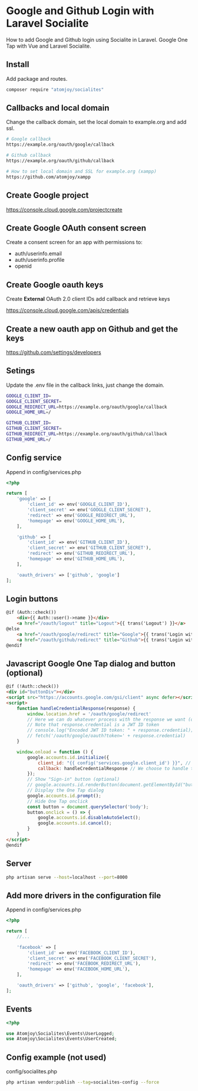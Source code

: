 # Google and Github Login with Laravel Socialite

How to add Google and Github login using Socialite in Laravel. Google One Tap with Vue and Laravel Socialite.

## Install

Add package and routes.

```sh
composer require "atomjoy/socialites"
```

## Callbacks and local domain

Change the callback domain, set the local domain to example.org and add ssl.

```sh
# Google callback
https://example.org/oauth/google/callback

# Github callback
https://example.org/oauth/github/callback

# How to set local domain and SSL for example.org (xampp)
https://github.com/atomjoy/xampp
```

## Create Google project

<https://console.cloud.google.com/projectcreate>

## Create Google OAuth consent screen

Create a consent screen for an app with permissions to:

- auth/userinfo.email
- auth/userinfo.profile
- openid

## Create Google oauth keys

Create **External** OAuth 2.0 client IDs add callback and retrieve keys

<https://console.cloud.google.com/apis/credentials>

## Create a new oauth app on Github and get the keys

<https://github.com/settings/developers>

## Setings

Update the .env file in the callback links, just change the domain.

```sh
GOOGLE_CLIENT_ID=
GOOGLE_CLIENT_SECRET=
GOOGLE_REDIRECT_URL=https://example.org/oauth/google/callback
GOOGLE_HOME_URL=/

GITHUB_CLIENT_ID=
GITHUB_CLIENT_SECRET=
GITHUB_REDIRECT_URL=https://example.org/oauth/github/callback
GITHUB_HOME_URL=/
```

## Config service

Append in config/services.php

```php
<?php

return [
    'google' => [
        'client_id' => env('GOOGLE_CLIENT_ID'),
        'client_secret' => env('GOOGLE_CLIENT_SECRET'),
        'redirect' => env('GOOGLE_REDIRECT_URL'),
        'homepage' => env('GOOGLE_HOME_URL'),
    ],

    'github' => [
        'client_id' => env('GITHUB_CLIENT_ID'),
        'client_secret' => env('GITHUB_CLIENT_SECRET'),
        'redirect' => env('GITHUB_REDIRECT_URL'),
        'homepage' => env('GITHUB_HOME_URL'),
    ],

    'oauth_drivers' => ['github', 'google']
];
```

## Login buttons

```html
@if (Auth::check())
    <div>{{ Auth::user()->name }}</div>
    <a href="/oauth/logout" title="Logout">{{ trans('Logout') }}</a>
@else
    <a href="/oauth/google/redirect" title="Google">{{ trans('Login with Google') }}</a>
    <a href="/oauth/github/redirect" title="Github">{{ trans('Login with Github') }}</a>
@endif
```

## Javascript Google One Tap dialog and button (optional)

```html
@if (!Auth::check())
<div id="buttonDiv"></div>
<script src="https://accounts.google.com/gsi/client" async defer></script>
<script>
    function handleCredentialResponse(response) {
        window.location.href = '/oauth/google/redirect'
        // Here we can do whatever process with the response we want (optional)
        // Note that response.credential is a JWT ID token
        // console.log("Encoded JWT ID token: " + response.credential);
        // fetch('/oauth/google/oauth?token=' + response.credential)
    }

    window.onload = function () {
        google.accounts.id.initialize({
            client_id: "{{ config('services.google.client_id') }}", // Or replace with your Google Client ID
            callback: handleCredentialResponse // We choose to handle the callback in client side, so we include a reference to a function that will handle the response
        });
        // Show "Sign-in" button (optional)
        // google.accounts.id.renderButton(document.getElementById("buttonDiv"),{ theme: "outline", size: "small" });
        // Display the One Tap dialog
        google.accounts.id.prompt();
        // Hide One Tap onclick
        const button = document.querySelector('body');
        button.onclick = () => {
            google.accounts.id.disableAutoSelect();
            google.accounts.id.cancel();
        }
    }
</script>
@endif
```

## Server

```sh
php artisan serve --host=localhost --port=8000
```

## Add more drivers in the configuration file

Append in config/services.php

```php
<?php

return [
    //...

    'facebook' => [
        'client_id' => env('FACEBOOK_CLIENT_ID'),
        'client_secret' => env('FACEBOOK_CLIENT_SECRET'),
        'redirect' => env('FACEBOOK_REDIRECT_URL'),
        'homepage' => env('FACEBOOK_HOME_URL'),
    ],

    'oauth_drivers' => ['github', 'google', 'facebook'],
];
```

## Events

```php
<?php

use Atomjoy\Socialites\Events\UserLogged;
use Atomjoy\Socialites\Events\UserCreated;
```

## Config example (not used)

config/socialites.php

```sh
php artisan vendor:publish --tag=socialites-config --force
```

